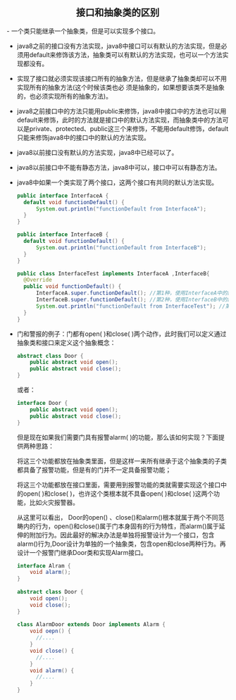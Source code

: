 <h2 style="text-align:center">接口和抽象类的区别</h2>
- 一个类只能继承一个抽象类，但是可以实现多个接口。

- java8之前的接口没有方法实现，java8中接口可以有默认的方法实现，但是必须用default来修饰该方法，抽象类可以有默认的方法实现，也可以一个方法实现都没有。

- 实现了接口就必须实现该接口所有的抽象方法，但是继承了抽象类却可以不用实现所有的抽象方法(这个时候该类也必 须是抽象的，如果想要该类不是抽象的，也必须实现所有的抽象方法)。

- java8之前接口中的方法只能用public来修饰，java8中接口中的方法也可以用default来修饰，此时的方法就是接口中的默认方法实现，而抽象类中的方法可以是private、protected、public这三个来修饰，不能用default修饰，default只能来修饰java8中的接口中的默认的方法实现。

- java8以前接口没有默认的方法实现，java8中已经可以了。

- java8以前接口中不能有静态方法，java8中可以，接口中可以有静态方法。

- java8中如果一个类实现了两个接口，这两个接口有共同的默认方法实现。

  ```java
  public interface InterfaceA {
  	default void functionDefault() {
  		System.out.println("functionDefault from InterfaceA");
  	}
  }
  ```

  ```java
  public interface InterfaceB {
  	default void functionDefault() {
  		System.out.println("functionDefault from InterfaceB");
  	}
  }
  ```

  ```java
  public class InterfaceTest implements InterfaceA ,InterfaceB{
  	@Override
  	public void functionDefault() {
  		InterfaceA.super.functionDefault(); //第1种，使用InterfaceA中的默认实现
  		InterfaceB.super.functionDefault(); //第2种，使用InterfaceB中的默认实现
  		System.out.println("functionDefault from InterfaceTest"); //第３种，重新实现
  	}
  }
  ```

- 门和警报的例子：门都有open( )和close( )两个动作，此时我们可以定义通过抽象类和接口来定义这个抽象概念：

  ```java
  abstract class Door {
      public abstract void open();
      public abstract void close();
  }
  ```

  或者：

  ```java
  interface Door {
      public abstract void open();
      public abstract void close();
  }
  ```

  但是现在如果我们需要门具有报警alarm( )的功能，那么该如何实现？下面提供两种思路：

  将这三个功能都放在抽象类里面，但是这样一来所有继承于这个抽象类的子类都具备了报警功能，但是有的门并不一定具备报警功能；

  将这三个功能都放在接口里面，需要用到报警功能的类就需要实现这个接口中的open( )和close( )，也许这个类根本就不具备open( )和close( )这两个功能，比如火灾报警器。

  从这里可以看出， Door的open() 、close()和alarm()根本就属于两个不同范畴内的行为，open()和close()属于门本身固有的行为特性，而alarm()属于延伸的附加行为。因此最好的解决办法是单独将报警设计为一个接口，包含alarm()行为,Door设计为单独的一个抽象类，包含open和close两种行为。再设计一个报警门继承Door类和实现Alarm接口。

  ```java
  interface Alram {
      void alarm();
  }
   
  abstract class Door {
      void open();
      void close();
  }
   
  class AlarmDoor extends Door implements Alarm {
      void oepn() {
        //....
      }
      void close() {
        //....
      }
      void alarm() {
        //....
      }
  }
  ```